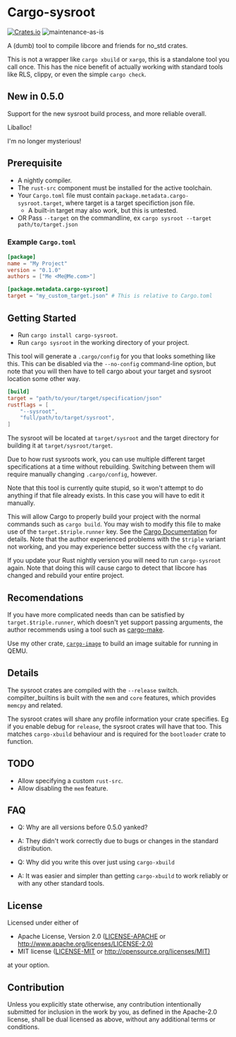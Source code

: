 # Cargo-sysroot

[![Crates.io](https://img.shields.io/crates/v/cargo-sysroot.svg)](https://crates.io/crates/cargo-sysroot)
![maintenance-as-is](https://img.shields.io/badge/maintenance-as--is-yellow.svg)

A (dumb) tool to compile libcore and friends for no_std crates.

This is not a wrapper like `cargo xbuild` or `xargo`, this is a standalone tool you call once.
This has the nice benefit of actually working with standard tools like RLS, clippy,
or even the simple `cargo check`.

## New in 0.5.0

Support for the new sysroot build process, and more reliable overall.

Liballoc!

I'm no longer mysterious!

## Prerequisite

* A nightly compiler.
* The `rust-src` component must be installed for the active toolchain.
* Your `Cargo.toml` file must contain `package.metadata.cargo-sysroot.target`, where target is a target specifiction json file.
    * A built-in target may also work, but this is untested.
* OR Pass `--target` on the commandline, ex `cargo sysroot --target path/to/target.json`

### Example `Cargo.toml`

```toml
[package]
name = "My Project"
version = "0.1.0"
authors = ["Me <Me@Me.com>"]

[package.metadata.cargo-sysroot]
target = "my_custom_target.json" # This is relative to Cargo.toml
```

## Getting Started

* Run `cargo install cargo-sysroot`.
* Run `cargo sysroot` in the working directory of your project.

This tool will generate a `.cargo/config` for you that looks something like this.
This can be disabled via the `--no-config` command-line option,
but note that you will then have to tell cargo about your target and sysroot location some other way.

```toml
[build]
target = "path/to/your/target/specification/json"
rustflags = [
    "--sysroot",
    "full/path/to/target/sysroot",
]
```

The sysroot will be located at `target/sysroot` and the target directory for building it at `target/sysroot/target`.

Due to how rust sysroots work, you can use multiple different target specifications at a time without rebuilding.
Switching between them will require manually changing `.cargo/config`, however.

Note that this tool is currently quite stupid, so it won't attempt to do anything if that file already exists.
In this case you will have to edit it manually.

This will allow Cargo to properly build your project with the normal commands such as `cargo build`.
You may wish to modify this file to make use of the `target.$triple.runner` key. See the [Cargo Documentation](https://doc.rust-lang.org/cargo/reference/config.html#configuration-keys) for details.
Note that the author experienced problems with the `$triple` variant not working, and you may experience better success with the `cfg` variant.

If you update your Rust nightly version you will need to run `cargo-sysroot` again.
Note that doing this will cause cargo to detect that libcore has changed and rebuild your entire project.

## Recomendations

If you have more complicated needs than can be satisfied by `target.$triple.runner`, which doesn't yet support passing arguments, the author recommends using a tool such as [cargo-make](https://crates.io/crates/cargo-make).

Use my other crate, [`cargo-image`](https://crates.io/crates/cargo-image) to build an image suitable for running in QEMU.

## Details

The sysroot crates are compiled with the `--release` switch.
compilter_builtins is built with the `mem` and `core` features, which provides `memcpy` and related.

The sysroot crates will share any profile information your crate specifies. Eg if you enable debug for `release`, the sysroot crates will have that too. This matches `cargo-xbuild` behaviour and is required for the `bootloader` crate to function.

## TODO

* Allow specifying a custom `rust-src`.
* Allow disabling the `mem` feature.

## FAQ

* Q: Why are all versions before 0.5.0 yanked?
* A: They didn't work correctly due to bugs or changes in the standard distribution.

* Q: Why did you write this over just using `cargo-xbuild`
* A: It was easier and simpler than getting `cargo-xbuild` to work reliably or with any other standard tools.

## License

Licensed under either of

* Apache License, Version 2.0
   ([LICENSE-APACHE](LICENSE-APACHE) or <http://www.apache.org/licenses/LICENSE-2.0)>
* MIT license
   ([LICENSE-MIT](LICENSE-MIT) or <http://opensource.org/licenses/MIT)>

at your option.

## Contribution

Unless you explicitly state otherwise, any contribution intentionally submitted
for inclusion in the work by you, as defined in the Apache-2.0 license, shall be
dual licensed as above, without any additional terms or conditions.
